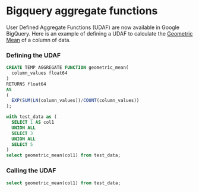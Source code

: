 # Bigquery aggregate functions

User Defined Aggregate Functions (UDAF) are now available in Google BigQuery. Here is an example of defining a UDAF to calculate the [Geometric Mean](better-than-average-calculating-geometric-means-using-SQL) of a column of data. 

### Defining the UDAF

```sql
CREATE TEMP AGGREGATE FUNCTION geometric_mean(
  column_values float64
)
RETURNS float64
AS
(
  EXP(SUM(LN(column_values))/COUNT(column_values))
);

with test_data as (
  SELECT 1 AS col1 
  UNION ALL
  SELECT 3
  UNION ALL
  SELECT 5
)
select geometric_mean(col1) from test_data;
```

### Calling the UDAF 

```sql
select geometric_mean(col1) from test_data;
```




